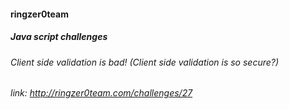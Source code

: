 #### ringzer0team
##### Java script challenges
###### Client side validation is bad!  (Client side validation is so secure?)  
###### link: http://ringzer0team.com/challenges/27
